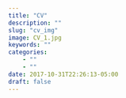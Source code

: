 ```yaml
---
title: "CV"
description: ""
slug: "cv_img"
image: CV_1.jpg
keywords: ""
categories: 
    - ""
    - ""
date: 2017-10-31T22:26:13-05:00
draft: false
---
```

